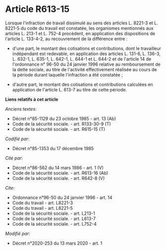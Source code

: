 # Article R613-15

Lorsque l'infraction de travail dissimulé au sens des articles L. 8221-3 et L. 8221-5  du code du travail est constatée, les
organismes mentionnés aux articles L. 213-1 et L. 752-4 procèdent, en application des dispositions de l'article L. 133-4-2,
au recouvrement de la différence entre :

- d'une part, le montant des cotisations et contributions, dont le travailleur indépendant est redevable, en application des
articles L. 131-6, L. 136-3, L. 632-1,  L. 635-1, L. 642-1, L. 644-1 et L. 644-2 et de l'article 14 de l'ordonnance n° 96-50
du 24 janvier 1996 relative au remboursement de la dette sociale, au titre de l'activité effectivement réalisée au cours de
la période durant laquelle l'infraction a été constatée ;

- d'autre part, le montant des cotisations et contributions calculées en application de l'article L. 613-7 au titre de cette
période.

**Liens relatifs à cet article**

_Anciens textes_:

  - Décret n°85-1129 du 23 octobre 1985 - art. 13 (Ab)
  - Code de la sécurité sociale. - art. R133-30-9 (T)
  - Code de la sécurité sociale. - art. R615-15 (T)

_Codifié par_:

  - Décret n°85-1353 du 17 décembre 1985

_Cité par_:

  - Décret n°86-562 du 14 mars 1986 - art. 1 (V)
  - Code de la sécurité sociale. - art. R613-16 (Ab)
  - Code de la sécurité sociale. - art. R642-8 (V)

_Cite_:

  - Ordonnance n°96-50 du 24 janvier 1996 - art. 14
  - Code du travail - art. L8221-3
  - Code du travail - art. L8221-5
  - Code de la sécurité sociale. - art. L213-1
  - Code de la sécurité sociale. - art. L613-7
  - Code de la sécurité sociale. - art. L752-4

_Modifié par_:

  - Décret n°2020-253 du 13 mars 2020 - art. 1
